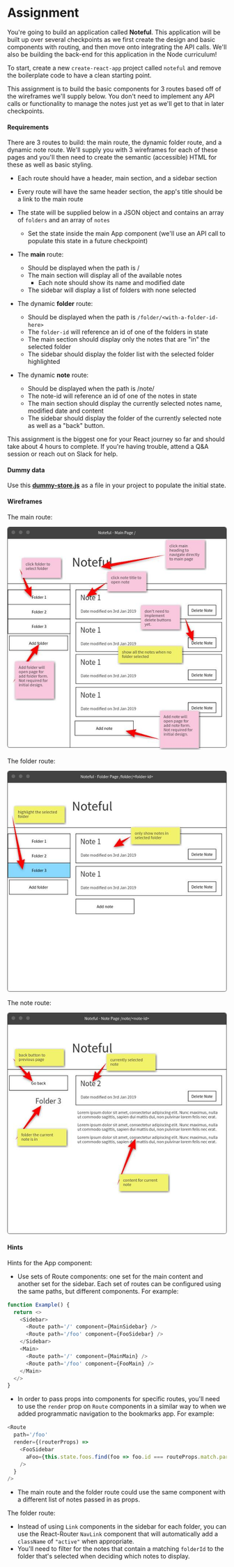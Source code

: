 # Assignment
You're going to build an application called **Noteful**. This application will be built up over several checkpoints as we first create the design and basic components with routing, and then move onto integrating the API calls. We'll also be building the back-end for this application in the Node curriculum!

To start, create a new `create-react-app` project called `noteful` and remove the boilerplate code to have a clean starting point.

This assignment is to build the basic components for 3 routes based off of the wireframes we'll supply below. You don't need to implement any API calls or functionality to manage the notes just yet as we'll get to that in later checkpoints.

#### Requirements

There are 3 routes to build: the main route, the dynamic folder route, and a dynamic note route. We'll supply you with 3 wireframes for each of these pages and you'll then need to create the semantic (accessible) HTML for these as well as basic styling.

- Each route should have a header, main section, and a sidebar section

- Every route will have the same header section, the app's title should be a link to the main route

- The state will be supplied below in a JSON object and contains an array of `folders` and an array of `notes`

    - Set the state inside the main App component (we'll use an API call to populate this state in a future checkpoint)

- The **main** route:

    - Should be displayed when the path is /
    - The main section will display all of the available notes
        - Each note should show its name and modified date
    - The sidebar will display a list of folders with none selected

- The dynamic **folder** route:

    - Should be displayed when the path is `/folder/<with-a-folder-id-here>`
    - The `folder-id` will reference an id of one of the folders in state
    - The main section should display only the notes that are "in" the selected folder
    - The sidebar should display the folder list with the selected folder highlighted

- The dynamic **note** route:

    - Should be displayed when the path is /note/<with-a-note-id-here>
    - The note-id will reference an id of one of the notes in state
    - The main section should display the currently selected notes name, modified date and content
    - The sidebar should display the folder of the currently selected note as well as a "back" button.

This assignment is the biggest one for your React journey so far and should take about 4 hours to complete. If you're having trouble, attend a Q&A session or reach out on Slack for help.

#### Dummy data

Use this **[dummy-store.js](https://gist.github.com/tomatau/a1686a9af624dd39f753de8ce90fd345)** as a file in your project to populate the initial state.

#### Wireframes

The main route:

![Wireframe for the main route](readme/p1.jpg)

The folder route:

![Wireframe for the folder route](readme/p2.jpg)

The note route:

![Wireframe for the note route](readme/p3.jpg)

#### Hints

Hints for the App component:

- Use sets of Route components: one set for the main content and another set for the sidebar. Each set of routes can be configured using the same paths, but different components. For example:
```javascript
function Example() {
  return <>
    <Sidebar>
      <Route path='/' component={MainSidebar} />
      <Route path='/foo' component={FooSidebar} />
    </Sidebar>
    <Main>
      <Route path='/' component={MainMain} />
      <Route path='/foo' component={FooMain} />
    </Main>
  </>
}
```

- In order to pass props into components for specific routes, you'll need to use the `render` prop on `Route` components in a similar way to when we added programmatic navigation to the bookmarks app. For example:
```javascript
<Route
  path='/foo'
  render={(routerProps) =>
    <FooSidebar
      aFoo={this.state.foos.find(foo => foo.id === routeProps.match.params.foodId)}
    />
  }
/>
```

- The main route and the folder route could use the same component with a different list of notes passed in as props.

The folder route:

- Instead of using `Link` components in the sidebar for each folder, you can use the React-Router `NavLink` component that will automatically add a `className` of `"active"` when appropriate.
- You'll need to filter for the notes that contain a matching `folderId` to the folder that's selected when deciding which notes to display.